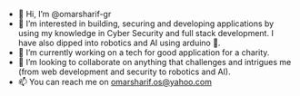- 👋 Hi, I’m @omarsharif-gr
- 👀 I’m interested in building, securing and developing applications by using my knowledge in Cyber Security and full stack development. I have also dipped into robotics and        AI using arduino 🤖.
- 🌱 I’m currently working on a tech for good application for a charity.
- 💞️ I’m looking to collaborate on anything that challenges and intrigues me (from web development and security to robotics and AI).
- 📫 You can reach me on omarsharif.os@yahoo.com

<!---
omarsharif-gr/omarsharif-gr is a ✨ special ✨ repository because its `README.md` (this file) appears on your GitHub profile.
You can click the Preview link to take a look at your changes.
--->
